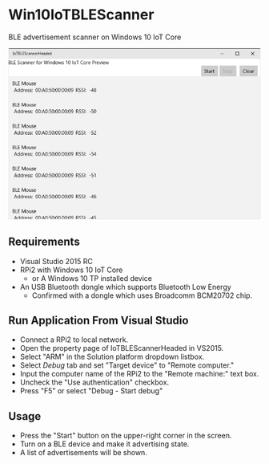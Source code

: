# Win10IoTBLEScanner
BLE advertisement scanner on Windows 10 IoT Core

![screen](screen.png)

## Requirements
* Visual Studio 2015 RC
* RPi2 with Windows 10 IoT Core
	- or A Windows 10 TP installed device
* An USB Bluetooth dongle which supports Bluetooth Low Energy
	- Confirmed with a dongle which uses Broadcomm BCM20702 chip.

## Run Application From Visual Studio
* Connect a RPi2 to local network.
* Open the property page of IoTBLEScannerHeaded in VS2015.
* Select "ARM" in the Solution platform dropdown listbox.
* Select *Debug* tab and set "Target device" to "Remote computer."
* Input the computer name of the RPi2 to the "Remote machine:" text box.
* Uncheck the "Use authentication" checkbox.
* Press "F5" or select "Debug - Start debug"

## Usage
* Press the "Start" button on the upper-right corner in the screen.
* Turn on a BLE device and make it advertising state.
* A list of advertisements will be shown.


